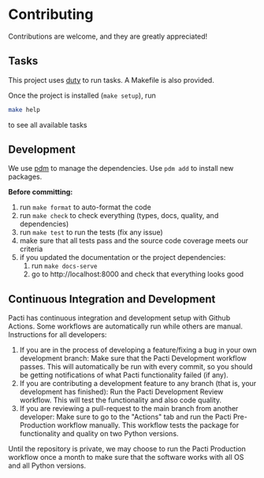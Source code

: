 # Contributing

Contributions are welcome, and they are greatly appreciated!

## Tasks

This project uses [duty](https://github.com/pawamoy/duty) to run tasks.
A Makefile is also provided.

Once the project is installed (`make setup`), run
```bash
make help
```
to see all available tasks

## Development

We use [pdm](https://pdm.fming.dev/latest/) to manage the dependencies.
Use `pdm add` to install new packages.

**Before committing:**

1. run `make format` to auto-format the code
2. run `make check` to check everything (types, docs, quality, and dependencies)
3. run `make test` to run the tests (fix any issue)
4. make sure that all tests pass and the source code coverage meets our criteria
5. if you updated the documentation or the project dependencies:
    1. run `make docs-serve`
    2. go to http://localhost:8000 and check that everything looks good
    
## Continuous Integration and Development
Pacti has continuous integration and development setup with Github Actions. Some workflows are automatically run while others are manual. Instructions for all developers:

1. If you are in the process of developing a feature/fixing a bug in your own development branch: Make sure that the Pacti Development workflow passes. This will automatically be run with every commit, so you should be getting notifications of what Pacti functionality failed (if any).
2. If you are contributing a development feature to any branch (that is, your development has finished): Run the Pacti Development Review workflow. This will test the functionality and also code quality.
3. If you are reviewing a pull-request to the main branch from another developer: Make sure to go to the "Actions" tab and run the Pacti Pre-Production workflow manually. This workflow tests the package for functionality and quality on two Python versions.

Until the repository is private, we may choose to run the Pacti Production workflow once a month to make sure that the software works with all OS and all Python versions.
